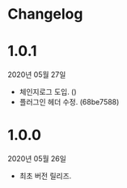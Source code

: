 # Changelog

# 1.0.1
2020년 05월 27일
* 체인지로그 도입. ()
* 플러그인 헤더 수정. (68be7588)

# 1.0.0
2020년 05월 26일
* 최초 버전 릴리즈.